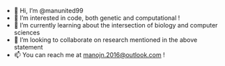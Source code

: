 - 👋 Hi, I’m @manunited99
- 👀 I’m interested in code, both genetic and computational !
- 🌱 I’m currently learning about the intersection of biology and computer sciences
- 💞️ I’m looking to collaborate on research mentioned in the above statement
- 📫 You can reach me at manojn.2016@outlook.com !

<!---
manunited99/manunited99 is a ✨ special ✨ repository because its `README.md` (this file) appears on your GitHub profile.
You can click the Preview link to take a look at your changes.
--->

